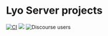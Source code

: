# Lyo Server projects

[![CI](https://github.com/eclipse/lyo.server/workflows/CI/badge.svg?branch=master)](https://github.com/eclipse/lyo.server/actions?query=workflow%3ACI)
[![](https://img.shields.io/badge/javadoc-latest-blue.svg)](https://download.eclipse.org/lyo/docs/server/latest/)
![Discourse users](https://img.shields.io/discourse/users?color=28bd84&server=https%3A%2F%2Fforum.open-services.net%2F)

